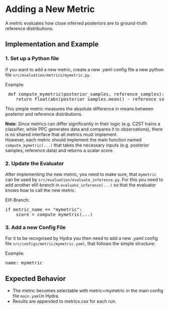 # Adding a New Metric

A metric evaluates how close inferred posteriors are to ground-truth reference distributions.

## Implementation and Example

### 1. Set up a Python file
If you want to add a new metric, create a new .yaml config file a new python file `src/evaluation/metrics/mymetric.py`.

Example:
<pre> def compute_mymetric(posterior_samples, reference_samples):
    return float(abs(posterior_samples.mean() - reference_samples.mean()))</pre> 

This simple metric measures the absolute difference in means between posterior and reference distributions.


**Note**: Since metrics can differ significantly in their logic (e.g. C2ST trains a classifier, while PPC generates data and compares it to observations), there is no shared interface that all metrics must implement.       
However, each metric should implement the main function named `compute_mymetric(...)` that takes the necessary inputs (e.g. posterior samples, reference data) and returns a scalar score.

### 2. Update the Evaluator

After implementing the new metric, you need to make sure, that `mymetric` can be used by `src/evaluation/evaluate_inference.py`. For this you need to add another elif-branch  in `evaluate_inference(...)` so that the evaluator knows how to call the new metric.

Elif-Branch:
<pre>if metric_name == "mymetric":
    score = compute_mymetric(...)</pre>

### 3. Add a new Config File
For it to be recognised by Hydra you then need to add a new .yaml config file `src/configs/metric/mymetric.yaml`, that follows the simple structure:

Example:    
<pre>name: mymetric</pre> 

## Expected Behavior
- The metric becomes selectable with metric=mymetric in the main config file `main.yaml`in Hydra.
- Results are appended to metrics.csv for each run.